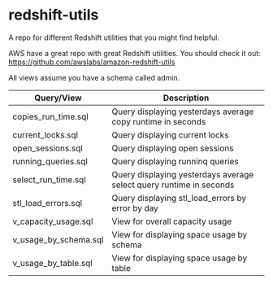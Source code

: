 # redshift-utils
A repo for different Redshift utilities that you might find helpful.

AWS have a great repo with great Redshift utilities.
You should check it out: https://github.com/awslabs/amazon-redshift-utils

All views assume you have a schema called admin.

| Query/View | Description |
| ------------- | ------------- |
| copies_run_time.sql |  Query displaying yesterdays average copy runtime in seconds | 
| current_locks.sql | Query displaying current locks |
| open_sessions.sql | Query displaying open sessions |
| running_queries.sql | Query displaying runninq queries |
| select_run_time.sql | Query displaying yesterdays average select query runtime in seconds |
| stl_load_errors.sql | Query displaying stl_load_errors by error by day |
| v_capacity_usage.sql | View for overall capacity usage |
| v_usage_by_schema.sql | View for displaying space usage by schema |
| v_usage_by_table.sql | View for displaying space usage by table |

